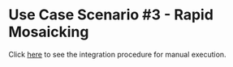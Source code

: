 # Use Case Scenario #3 - Rapid Mosaicking

Click [here](integration.md) to see the integration procedure for manual execution.
